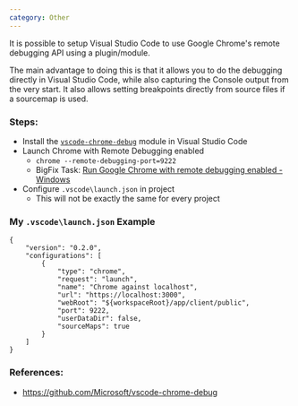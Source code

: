 ```yaml
---
category: Other
---
```


It is possible to setup Visual Studio Code to use Google Chrome's remote debugging API using a plugin/module.

The main advantage to doing this is that it allows you to do the debugging directly in Visual Studio Code, while also capturing the Console output from the very start. It also allows setting breakpoints directly from source files if a sourcemap is used. 

### Steps:

- Install the [`vscode-chrome-debug`](https://github.com/Microsoft/vscode-chrome-debug) module in Visual Studio Code
- Launch Chrome with Remote Debugging enabled
  - `chrome --remote-debugging-port=9222`
  - BigFix Task: [Run Google Chrome with remote debugging enabled - Windows](https://github.com/jgstew/bigfix-content/blob/master/fixlet/Run%20Google%20Chrome%20with%20remote%20debugging%20enabled%20-%20Windows.bes)
- Configure `.vscode\launch.json` in project
  - This will not be exactly the same for every project


### My `.vscode\launch.json` Example

```
{
    "version": "0.2.0",
    "configurations": [
        {
            "type": "chrome",
            "request": "launch",
            "name": "Chrome against localhost",
            "url": "https://localhost:3000",
            "webRoot": "${workspaceRoot}/app/client/public",
            "port": 9222,
            "userDataDir": false,
            "sourceMaps": true
        }
    ]
}
```

### References: 
- https://github.com/Microsoft/vscode-chrome-debug
